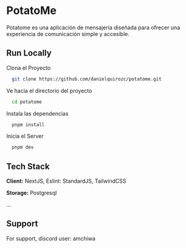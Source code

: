 
# PotatoMe

Potatome es una aplicación de mensajería diseñada para ofrecer una experiencia de comunicación simple y accesible.



## Run Locally

Clona el Proyecto

```bash
  git clone https://github.com/danielquirozc/potatome.git
```

Ve hacia el directorio del proyecto

```bash
  cd potatome
```

Instala las dependencias

```bash
  pnpm install
```

Inicia el Server

```bash
  pnpm dev
```


## Tech Stack

**Client:** NextJS, Eslint: StandardJS, TailwindCSS

**Storage:** Postgresql

...


## Support

For support, discord user: amchiwa

